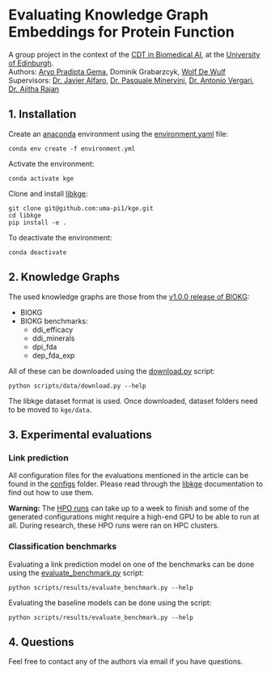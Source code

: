 # Evaluating Knowledge Graph Embeddings for Protein Function
A group project in the context of the [CDT in Biomedical AI](https://web.inf.ed.ac.uk/cdt/biomedical-ai), at the [University of Edinburgh](https://www.ed.ac.uk/).  
Authors: [Aryo Pradipta Gema](https://aryopg.github.io/), Dominik Grabarzcyk, [Wolf De Wulf](https://wolfdewulf.eu)   
Supervisors: [Dr. Javier Alfaro](https://www.proteogenomics.ca/), [Dr. Pasquale Minervini](https://neuralnoise.com/), [Dr. Antonio Vergari](http://nolovedeeplearning.com/), [Dr. Ajitha Rajan](https://homepages.inf.ed.ac.uk/arajan/) 


## 1. Installation

Create an [anaconda](https://conda.io/projects/conda/en/latest/user-guide/install/index.html) environment using the [environment.yaml](./environment.yaml) file:
```
conda env create -f environment.yml
```

Activate the environment:
```
conda activate kge
```

Clone and install [libkge](https://github.com/uma-pi1/kge):
```
git clone git@github.com:uma-pi1/kge.git
cd libkge
pip install -e .
```

To deactivate the environment:
```
conda deactivate
```

## 2. Knowledge Graphs

The used knowledge graphs are those from the [v1.0.0 release of BIOKG](https://github.com/dsi-bdi/biokg/releases/tag/v1.0.0):
- BIOKG
- BIOKG benchmarks:
  * ddi_efficacy
  * ddi_minerals
  * dpi_fda
  * dep_fda_exp

All of these can be downloaded using the [download.py](scripts/data/download.py) script:
```
python scripts/data/download.py --help
```

The libkge dataset format is used.
Once downloaded, dataset folders need to be moved to ``kge/data``.

## 3. Experimental evaluations

### Link prediction
All configuration files for the evaluations mentioned in the article can be found in the [configs](./configs/) folder.
Please read through the [libkge](https://github.com/uma-pi1/kge) documentation to find out how to use them.

**Warning:** The [HPO runs](configs/hpo) can take up to a week to finish and some of the generated configurations might require a high-end GPU to be able to run at all.
During research, these HPO runs were ran on HPC clusters.

### Classification benchmarks
Evaluating a link prediction model on one of the benchmarks can be done using the [evaluate_benchmark.py](scripts/results/evaluate_benchmark.py) script:
```
python scripts/results/evaluate_benchmark.py --help
```

Evaluating the baseline models can be done using the []() script:
```
python scripts/results/evaluate_benchmark.py --help
```

## 4. Questions
Feel free to contact any of the authors via email if you have questions. 